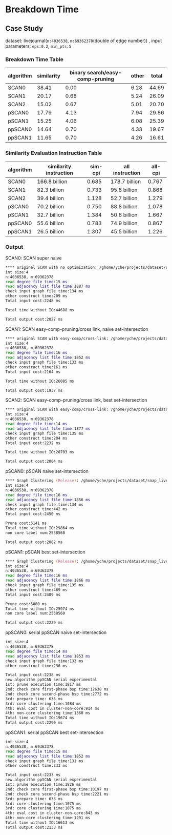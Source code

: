 # Breakdown Time

## Case Study

dataset: livejournal(`n:4036538`, `m:69362378`(double of edge number)) , input parameters: `eps:0.2`, `min_pts:5`

### Breakdown Time Table

algorithm | similarity | binary search/easy-comp-pruning | other | total
--- | --- | --- | --- | ---
SCAN0   | 38.41 | 0.00  | 6.28  | 44.69
SCAN1   | 20.17 | 0.68  | 5.24  | 26.09
SCAN2   | 15.02 | 0.67  | 5.01  | 20.70
pSCAN0  | 17.79 | 4.13  | 7.94  | 29.86
pSCAN1  | 15.25 | 4.06  | 6.08  | 25.39
ppSCAN0 | 14.64 | 0.70  | 4.33  | 19.67
ppSCAN1 | 11.65 | 0.70  | 4.26  | 16.61

### Similarity Evaluation Instruction Table

algorithm | similarity instruction | sim-cpi | all instruction | all-cpi
--- | --- | --- | --- | ---
SCAN0     | 166.8 billion | 0.685      | 178.7 billion  | 0.767
SCAN1     | 82.3  billion | 0.733      | 95.8 billion   | 0.868
SCAN2     | 39.4  billion | 1.128      | 52.7 billion   | 1.279
pSCAN0    | 70.2  billion | 0.750      | 88.8 billion   | 1.078
pSCAN1    | 32.7  billion | 1.384      | 50.6 billion   | 1.667
ppSCAN0   | 55.6  billion | 0.783      | 74.9 billion   | 0.867
ppSCAN1   | 26.5  billion | 1.307      | 45.5 billion   | 1.226

### Output

SCAN0: SCAN super naive

```zsh
**** original SCAN with no optimization: /ghome/yche/projects/dataset/snap_livejournal, 0.2, 5 ***                                                                                            
int size:4                                                                                                                                                                                    
n:4036538, m:69362378                                                                                                                                                                         
read degree file time:15 ms                                                                                                                                                                   
read adjacency list file time:1887 ms                                                                                                                                                         
check input graph file time:134 ms                                                                                                                                                            
other construct time:209 ms                                                                                                                                                                   
Total input cost:2248 ms                                                                                                                                                                      

Total time without IO:44688 ms                                                                                                                                                                

Total output cost:2027 ms       
```

SCAN1: SCAN easy-comp-pruning/cross link, naive set-intersection

```zsh
**** original SCAN with easy-comp/cross-link: /ghome/yche/projects/dataset/snap_livejournal, 0.2, 5 ***
int size:4
n:4036538, m:69362378
read degree file time:16 ms
read adjacency list file time:1852 ms
check input graph file time:133 ms
other construct time:161 ms
Total input cost:2164 ms

Total time without IO:26085 ms

Total output cost:1937 ms
```

SCAN2: SCAN easy-comp-pruning/cross link, best set-intersection

```zsh
**** original SCAN with easy-comp/cross-link: /ghome/yche/projects/dataset/snap_livejournal, 0.2, 5 ***
int size:4
n:4036538, m:69362378
read degree file time:14 ms
read adjacency list file time:1877 ms
check input graph file time:135 ms
other construct time:204 ms
Total input cost:2232 ms

Total time without IO:20703 ms

Total output cost:2004 ms

```

pSCAN0: pSCAN naive set-intersection

```zsh                                                                                                                                  
**** Graph Clustering (Release): /ghome/yche/projects/dataset/snap_livejournal, 0.2, 5 ***                                                                                                    
int size:4                                                                                                                                                                                    
n:4036538, m:69362378                                                                                                                                                                         
read degree file time:16 ms                                                                                                                                                                   
read adjacency list file time:1856 ms                                                                                                                                                         
check input graph file time:134 ms                                                                                                                                                            
other construct time:442 ms                                                                                                                                                                   
Total input cost:2450 ms                                                                                                                                                                      

Prune cost:5141 ms                                                                                                                                                                            
Total time without IO:29864 ms                                                                                                                                                                
non core label num:2538560                                                                                                                                                                    

Total output cost:2082 ms                                                                                                                                                                     
```

pSCAN1: pSCAN best set-intersection

```zsh
**** Graph Clustering (Release): /ghome/yche/projects/dataset/snap_livejournal, 0.2, 5 ***
int size:4
n:4036538, m:69362378
read degree file time:16 ms
read adjacency list file time:1866 ms
check input graph file time:135 ms
other construct time:469 ms
Total input cost:2489 ms

Prune cost:5080 ms
Total time without IO:25974 ms
non core label num:2538560

Total output cost:2229 ms
```

ppSCAN0: serial ppSCAN naive set-intersection

```zsh
int size:4
n:4036538, m:69362378
read degree file time:14 ms
read adjacency list file time:1853 ms
check input graph file time:133 ms
other construct time:236 ms

Total input cost:2238 ms
new algorithm ppSCAN serial experimental
1st: prune execution time:1817 ms
2nd: check core first-phase bsp time:12638 ms
2nd: check core second-phase bsp time:2772 ms
3rd: prepare time: 635 ms
3rd: core clustering time:1084 ms
4th: eval cost in cluster-non-core:914 ms
4th: non-core clustering time:1360 ms
Total time without IO:19674 ms
Total output cost:2290 ms
```

ppSCAN1: serial ppSCAN best set-intersection

```zsh
int size:4                                                                                                                                                                                    
n:4036538, m:69362378                                                                                                                                                                         
read degree file time:15 ms                                                                                                                                                                   
read adjacency list file time:1852 ms                                                                                                                                                         
check input graph file time:131 ms                                                                                                                                                            
other construct time:233 ms                                                                                                                                                                   

Total input cost:2233 ms                                                                                                                                                                      
new algorithm ppSCAN serial experimental                                                                                                                                                      
1st: prune execution time:1826 ms                                                                                                                                                             
2nd: check core first-phase bsp time:10197 ms                                                                                                                                                 
2nd: check core second-phase bsp time:2221 ms                                                                                                                                                 
3rd: prepare time: 633 ms                                                                                                                                                                     
3rd: core clustering time:1075 ms           
3rd: core clustering time:1075 ms
4th: eval cost in cluster-non-core:843 ms
4th: non-core clustering time:1291 ms
Total time without IO:16613 ms
Total output cost:2133 ms
```

